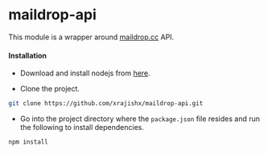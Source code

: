 # maildrop-api

This module is a wrapper around [maildrop.cc](http://maildrop.cc) API.

#### Installation

* Download and install nodejs from [here](https://nodejs.org/en/download/).

* Clone the project.

```bash
git clone https://github.com/xrajishx/maildrop-api.git
```

* Go into the project directory where the ``package.json`` file resides and run the following to install dependencies.

```bash
npm install
```
